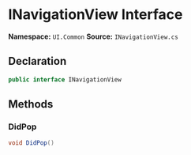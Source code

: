 # INavigationView Interface

**Namespace:** `UI.Common`
**Source:** `INavigationView.cs`

## Declaration

```csharp
public interface INavigationView
```

## Methods

### DidPop

```csharp
void DidPop()
```

